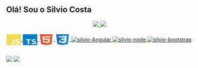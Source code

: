 ## Olá! Sou o Silvio Costa 

<div align="center">
  <a href="https://github.com/Henrique-92">
  <img height="180em" src="https://github-readme-stats.vercel.app/api?username=Henrique-92&show_icons=true&theme=dracula&include_all_commits=true&count_private=true"/>
  <img height="180em" src="https://github-readme-stats.vercel.app/api/top-langs/?username=Henrique-92&layout=compact&langs_count=7&theme=dracula"/>
</div>
<div style="display: inline_block"><br>
  <img align="center" alt="silvio-Js" height="30" width="40" src="https://raw.githubusercontent.com/devicons/devicon/master/icons/javascript/javascript-plain.svg">
  <img align="center" alt="silvio-Ts" height="30" width="40" src="https://raw.githubusercontent.com/devicons/devicon/master/icons/typescript/typescript-plain.svg">
  <img align="center" alt="silvio-HTML" height="30" width="40" src="https://raw.githubusercontent.com/devicons/devicon/master/icons/html5/html5-original.svg">
  <img align="center" alt="silvio-CSS" height="30" width="40" src="https://raw.githubusercontent.com/devicons/devicon/master/icons/css3/css3-original.svg">
  <img align="center" alt="silvio-Angular" height="33" width="43" src="https://cdn.jsdelivr.net/gh/devicons/devicon/icons/angularjs/angularjs-original.svg">
  <img align="center" alt="silvio-node" height="33" width="43" src="https://cdn.jsdelivr.net/gh/devicons/devicon/icons/nodejs/nodejs-original.svg">
  <img align="center" alt="silvio-bootstrap" height="33" width="43" <img src="https://cdn.jsdelivr.net/gh/devicons/devicon/icons/bootstrap/bootstrap-original.svg">
</div>

##

<div>
<a href="https://www.linkedin.com/in/silvio-costa-4618b4196/" target="_blank"><img src="https://img.shields.io/badge/-LinkedIn-%230077B5?style=for-the-badge&logo=linkedin&logoColor=white" target="_blank"></a> 
<a href="https://twitter.com/HenriqueCondost" target="_blank"><img src="https://img.shields.io/badge/Twitter-1DA1F2?style=for-the-badge&logo=twitter&logoColor=white"></a> 

<!--![Snake animation](https://github.com/Henrique-92/Henrique-92/blob/output/github-contribution-grid-snake.svg)-->
</div>

